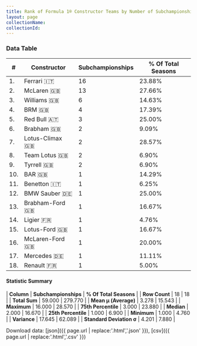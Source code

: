 ```yaml
---
title: Rank of Formula 1® Constructor Teams by Number of Subchampionships (Runner-Up)
layout: page
collectionName: 
collectionId: 
---
```




<canvas id="chart" width="400" height="180"></canvas>
<script>
var data = {
    "datasets": [
        {
            "backgroundColor": [
                "EB212E",
                "E96E30",
                "EAE4ED",
                "144D44",
                "121D32",
                "243F73",
                "025839",
                "09630C",
                "274B72",
                "FFFFFF",
                "73C2FB",
                "20359D",
                "07316F",
                "0F5DBB",
                "025839",
                "AAAAAA",
                "18A19B",
                "FDE139"
            ],
            "borderColor": [
                "16191A",
                "0D1D20",
                "082957",
                "444444",
                "FDCC2F",
                "444444",
                "444444",
                "444444",
                "444444",
                "444444",
                "444444",
                "444444",
                "444444",
                "444444",
                "444444",
                "444444",
                "D7D7D5",
                "424B52"
            ],
            "borderWidth": 1,
            "data": [
                16.0,
                13.0,
                6.0,
                4.0,
                3.0,
                2.0,
                2.0,
                2.0,
                2.0,
                1.0,
                1.0,
                1.0,
                1.0,
                1.0,
                1.0,
                1.0,
                1.0,
                1.0
            ],
            "label": "Subchampionships"
        }
    ],
    "labels": [
        "Ferrari",
        "McLaren",
        "Williams",
        "BRM",
        "Red Bull",
        "Brabham",
        "Lotus-Climax",
        "Team Lotus",
        "Tyrrell",
        "BAR",
        "Benetton",
        "BMW Sauber",
        "Brabham-Ford",
        "Ligier",
        "Lotus-Ford",
        "McLaren-Ford",
        "Mercedes",
        "Renault"
    ]
};
var options = {
  legend: {
    display: false
  },
  scales: {
    xAxes: [{
      ticks: {
        beginAtZero: true,
        maxRotation: 180,
        display: window.innerWidth > 800
      }
    }],
    yAxes: [{
      ticks: {
        beginAtZero: true
      }
    }]
  },
  onResize: function(chart, size) {
    chart.options.scales.xAxes[0].ticks.display = size.width > 800;
  }
};
var chart = new Chart("chart", {
    data: data,
    type: 'bar',
    options: options
});
</script>



### Data Table

| # | Constructor | Subchampionships | % Of Total Seasons |
|--|--|--|--|
| 1. | Ferrari 🇮🇹 | 16 | 23.88% |
| 2. | McLaren 🇬🇧 | 13 | 27.66% |
| 3. | Williams 🇬🇧 | 6 | 14.63% |
| 4. | BRM 🇬🇧 | 4 | 17.39% |
| 5. | Red Bull 🇦🇹 | 3 | 25.00% |
| 6. | Brabham 🇬🇧 | 2 | 9.09% |
| 7. | Lotus-Climax 🇬🇧 | 2 | 28.57% |
| 8. | Team Lotus 🇬🇧 | 2 | 6.90% |
| 9. | Tyrrell 🇬🇧 | 2 | 6.90% |
| 10. | BAR 🇬🇧 | 1 | 14.29% |
| 11. | Benetton 🇮🇹 | 1 | 6.25% |
| 12. | BMW Sauber 🇩🇪 | 1 | 25.00% |
| 13. | Brabham-Ford 🇬🇧 | 1 | 16.67% |
| 14. | Ligier 🇫🇷 | 1 | 4.76% |
| 15. | Lotus-Ford 🇬🇧 | 1 | 16.67% |
| 16. | McLaren-Ford 🇬🇧 | 1 | 20.00% |
| 17. | Mercedes 🇩🇪 | 1 | 11.11% |
| 18. | Renault 🇫🇷 | 1 | 5.00% |

#### Statistic Summary

| **Column** | **Subchampionships** | **% Of Total Seasons** |
| **Row Count** | 18 | 18 |
| **Total Sum** | 59.000 | 279.770 |
| **Mean μ (Average)** | 3.278 | 15.543 |
| **Maximum** | 16.000 | 28.570 |
| **75th Percentile** | 3.000 | 23.880 |
| **Median** | 2.000 | 16.670 |
| **25th Percentile** | 1.000 | 6.900 |
| **Minimum** | 1.000 | 4.760 |
| **Variance** | 17.645 | 62.089 |
| **Standard Deviation σ** | 4.201 | 7.880 |

Download data: [json]({{ page.url | replace:'.html','.json' }}), [csv]({{ page.url | replace:'.html','.csv' }})
